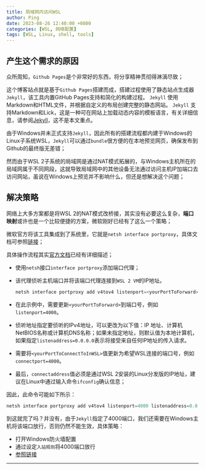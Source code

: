```yaml
---
title: 局域网内访问WSL
author: Ping
date: 2023-08-26 12:40:00 +0800
categories: [WSL, 网络配置]
tags: [WSL, Linux, shell, tools]
---
```


## 产生这个需求的原因

众所周知，`Github Pages`是个非常好的东西，将分享精神贯彻得淋漓尽致；

这个博客站点就是基于`Github Pages`搭建而成，搭建过程使用了静态站点生成器`Jekyll`，该工具内置GitHub Pages支持和简化的构建过程。 `Jekyll` 使用Markdown和HTML文件，并根据自定义的布局创建完整的静态网站。 `Jekyll` 支持Markdown和Lick，这是一种可在网站上加载动态内容的模板语言，有关详细信息，请参阅[Jekyll](https://jekyllrb.com/)，这不是本文重点。

由于Windows并未正式支持`Jekyll`，因此所有的搭建流程都内建于Windows的Linux子系统WSL，`Jekyll`可以通过`bundle`很方便的在本地预览网页，确保发布到Github的最终版无差错；

然而由于WSL 2子系统的局域网是通过NAT模式拓展的，与Windows主机所在的局域网属于不同网段，这就导致局域网中的其他设备无法通过访问主机IP加端口去访问网站，虽说在Windows上预览并不影响什么，但还是想解决这个问题；

## 解决策略

网络上大多方案都是将WSL 2的NAT模式改桥接，其实没有必要这么复杂，**端口映射**或许也是一个比较便捷的方案，微软刚好已经有了这么一个策略；

微软官方将该工具集成到了系统里，它就是`netsh interface portproxy`，具体文档可参照[链接](https://learn.microsoft.com/zh-cn/windows-server/networking/technologies/netsh/netsh-interface-portproxy)；

具体操作流程其实[官方文档](https://learn.microsoft.com/zh-cn/windows/wsl/networking)已经有详细描述；

- 使用`netsh`接口`interface portproxy`添加端口代理；
- 该代理侦听主机端口并将该端口代理连接到`WSL 2 VM`的IP地址。

    ~~~powershell
    netsh interface portproxy add v4tov4 listenport=<yourPortToForward> listenaddress=0.0.0.0 connectport=<yourPortToConnectToInWSL> connectaddress=(wsl hostname -I)
    ~~~

- 在此示例中，需要更新`<yourPortToForward>`到端口号，例如`listenport=4000`。
- 侦听地址指定要侦听的IPv4地址，可以更改为以下值：IP 地址、计算机NetBIOS名称或计算机DNS名称；如果未指定地址，则默认值为本地计算机，如果指定`listenaddress=0.0.0.0`表示将接受来自任何IP地址的传入请求。
- 需要将`<yourPortToConnectToInWSL>`值更新为希望WSL连接的端口号，例如`connectport=4000`。
- 最后，`connectaddress`值必须是通过WSL 2安装的Linux分发版的IP地址，建议在Linux中通过输入命令`ifconfig`确认信息；

因此，此命令可能如下所示：

~~~powershell
netsh interface portproxy add v4tov4 listenport=4000 listenaddress=0.0.0.0 connectport=4000 connectaddress=192.168.101.100
~~~

到这就完了吗？并没有，由于`Jekyll`指定了4000端口，我们还需要在Windows主机将该端口放行，否则仍然不能生效，具体策略：
- 打开Windows防火墙配置
- 通过设定`入站规则`将4000端口放行
- [参照链接](https://blog.csdn.net/qq_24211837/article/details/117387152)

---